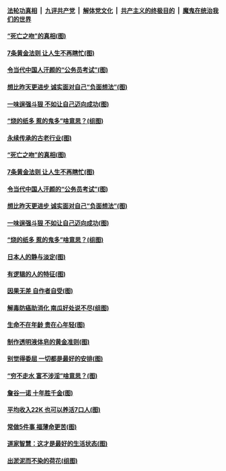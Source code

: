 

####  [法轮功真相](../../../../basic/blob/master/README.md?t=07032302) &nbsp;|&nbsp; [九评共产党](../../../../9ping.md/blob/master/README.md?t=07032302) &nbsp;|&nbsp; [解体党文化](../../../../jtdwh.md/blob/master/README.md?t=07032302)  &nbsp;|&nbsp; [共产主义的终极目的](../../../../gczydzjmd.md/blob/master/README.md?t=07032302) &nbsp;|&nbsp; [魔鬼在统治我们的世界](../../../../mgztzwmdsj.md/blob/master/README.md?t=07032302) 

#### [“死亡之吻”的真相(图)](../pages/p8/938205.md?t=07032302) 

#### [7条黄金法则 让人生不再瞎忙(图)](../pages/p8/938472.md?t=07032302) 

#### [令当代中国人汗颜的“公务员考试”(图)](../pages/p8/938246.md?t=07032302) 

#### [想比昨天更进步 诚实面对自己“负面想法”(图)](../pages/p8/938419.md?t=07032302) 

#### [一味逞强斗狠 不如让自己迈向成功(图)](../pages/p8/937701.md?t=07032302) 

#### [“烧的纸多 惹的鬼多”啥意思？(组图)](../pages/p8/938393.md?t=07032302) 

#### [永续传承的古老行业(图)](../pages/p8/938548.md?t=07032302) 

#### [“死亡之吻”的真相(图)](../pages/p8/938205.md?t=07032302) 

#### [7条黄金法则 让人生不再瞎忙(图)](../pages/p8/938472.md?t=07032302) 

#### [令当代中国人汗颜的“公务员考试”(图)](../pages/p8/938246.md?t=07032302) 

#### [想比昨天更进步 诚实面对自己“负面想法”(图)](../pages/p8/938419.md?t=07032302) 

#### [一味逞强斗狠 不如让自己迈向成功(图)](../pages/p8/937701.md?t=07032302) 

#### [“烧的纸多 惹的鬼多”啥意思？(组图)](../pages/p8/938393.md?t=07032302) 

#### [日本人的静与淡定(图)](../pages/p8/936769.md?t=07032302) 

#### [有逻辑的人的特征(图)](../pages/p8/938239.md?t=07032302) 

#### [因果无差 自作者自受(图)](../pages/p8/938272.md?t=07032302) 

#### [解毒防癌助消化 南瓜好处说不尽(组图)](../pages/p8/937975.md?t=07032302) 

#### [生命不在年龄 贵在心年轻(图)](../pages/p8/937698.md?t=07032302) 

#### [制作透明液体皂的黄金准则(图)](../pages/p8/938207.md?t=07032302) 

#### [别觉得委屈 一切都是最好的安排(图)](../pages/p8/921940.md?t=07032302) 

#### [“穷不走水 富不涉淫”啥意思？(图)](../pages/p8/938176.md?t=07032302) 

#### [詹谷一诺 十年胜千金(图)](../pages/p8/937705.md?t=07032302) 

#### [平均收入22K 也可以养活7口人(图)](../pages/p8/938104.md?t=07032302) 

#### [常做5件事 福薄命更苦(图)](../pages/p8/937990.md?t=07032302) 

#### [道家智慧：这才是最好的生活状态(图)](../pages/p8/900827.md?t=07032302) 

#### [出淤泥而不染的荷花(组图)](../pages/p8/937863.md?t=07032302) 

